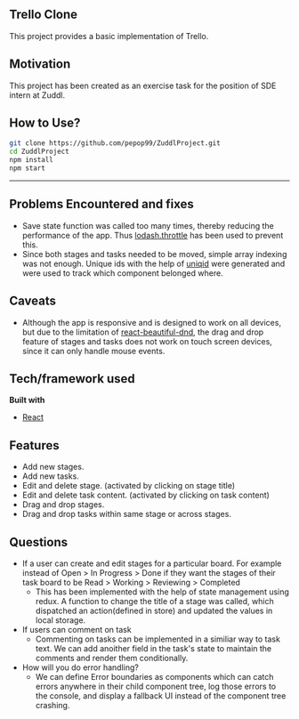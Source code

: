 ## Trello Clone
This project provides a basic implementation of Trello.

## Motivation
This project has been created as an exercise task for the position of SDE intern at Zuddl.

## How to Use?
```bash
git clone https://github.com/pepop99/ZuddlProject.git
cd ZuddlProject  
npm install
npm start
```
------
## Problems Encountered and fixes
- Save state function was called too many times, thereby reducing the performance of the app. Thus [lodash.throttle](https://www.npmjs.com/package/lodash.throttle) has been used to prevent this.
- Since both stages and tasks needed to be moved, simple array indexing was not enough. Unique ids with the help of [uniqid](https://www.npmjs.com/package/uniqid) were generated and were used to track which component belonged where.


## Caveats
- Although the app is responsive and is designed to work on all devices, but due to the limitation of [react-beautiful-dnd](https://github.com/atlassian/react-beautiful-dnd), the drag and drop feature of stages and tasks does not work on touch screen devices, since it can only handle mouse events.

## Tech/framework used
<b>Built with</b>
- [React](https://reactjs.org/)

## Features
- Add new stages.
- Add new tasks.
- Edit and delete stage. (activated by clicking on stage title)
- Edit and delete task content. (activated by clicking on task content)
- Drag and drop stages.
- Drag and drop tasks within same stage or across stages.

## Questions
- If a user can create and edit stages for a particular board. For example instead of Open > In Progress > Done if they want the stages of their task board to be Read > Working > Reviewing > Completed
  - This has been implemented with the help of state management using redux. A function to change the title of a stage was called, which dispatched an action(defined in store) and updated the values in local storage.
- If users can comment on task
  - Commenting on tasks can be implemented in a similiar way to task text. We can add anoither field in the task's state to maintain the comments and render them conditionally.
- How will you do error handling?
  - We can define Error boundaries as components which can catch errors anywhere in their child component tree, log those errors to the console, and display a fallback UI instead of the component tree crashing.

